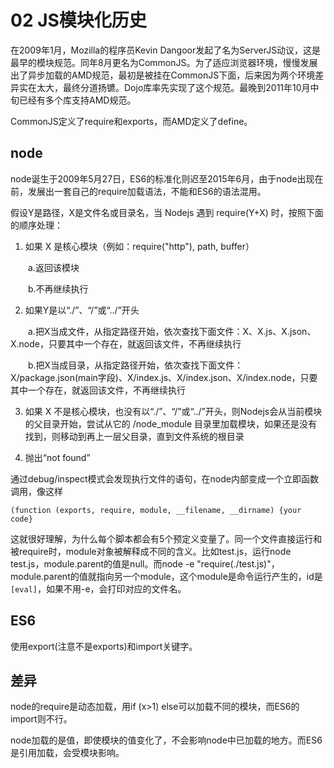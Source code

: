 # 02 JS模块化历史

在2009年1月，Mozilla的程序员Kevin Dangoor发起了名为ServerJS动议，这是最早的模块规范。同年8月更名为CommonJS。为了适应浏览器环境，慢慢发展出了异步加载的AMD规范，最初是被挂在CommonJS下面，后来因为两个环境差异实在太大，最终分道扬镳。Dojo库率先实现了这个规范。最晚到2011年10月中旬已经有多个库支持AMD规范。

CommonJS定义了require和exports，而AMD定义了define。

## node

node诞生于2009年5月27日，ES6的标准化则迟至2015年6月，由于node出现在前，发展出一套自己的require加载语法，不能和ES6的语法混用。

假设Y是路径，X是文件名或目录名，当 Nodejs 遇到 require(Y+X) 时，按照下面的顺序处理：

1. 如果 X 是核心模块（例如：require("http"), path, buffer）

　　a.返回该模块

　　b.不再继续执行

2. 如果Y是以“./”、“/”或“../”开头

　　a.把X当成文件，从指定路径开始，依次查找下面文件：X、X.js、X.json、X.node，只要其中一个存在，就返回该文件，不再继续执行

　　b.把X当成目录，从指定路径开始，依次查找下面文件：X/package.json(main字段)、X/index.js、X/index.json、X/index.node，只要其中一个存在，就返回该文件，不再继续执行

3. 如果 X 不是核心模块，也没有以“./”、“/”或“../”开头，则Nodejs会从当前模块的父目录开始，尝试从它的 /node_module 目录里加载模块，如果还是没有找到，则移动到再上一层父目录，直到文件系统的根目录

4. 抛出“not found”

通过debug/inspect模式会发现执行文件的语句，在node内部变成一个立即函数调用，像这样

```
(function (exports, require, module, __filename, __dirname) {your code}
```

这就很好理解，为什么每个脚本都会有5个预定义变量了。同一个文件直接运行和被require时，module对象被解释成不同的含义。比如test.js，运行node test.js，module.parent的值是null。而node -e "require(./test.js)"，module.parent的值就指向另一个module，这个module是命令运行产生的，id是`[eval]`，如果不用-e，会打印对应的文件名。

## ES6

使用export(注意不是exports)和import关键字。

## 差异

node的require是动态加载，用if (x>1) else可以加载不同的模块，而ES6的import则不行。

node加载的是值，即使模块的值变化了，不会影响node中已加载的地方。而ES6是引用加载，会受模块影响。